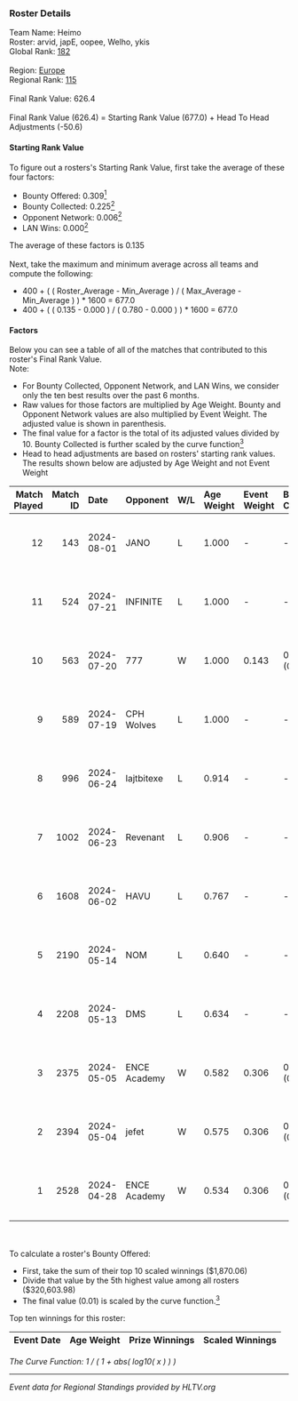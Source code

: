 ### Roster Details<br />
Team Name: Heimo<br />
Roster: arvid, japE, oopee, Welho, ykis<br />
Global Rank: [182](../standings_global.md)<br />
<br />
Region: [Europe]( ../standings_europe.md)<br />
Regional Rank: [115]( ../standings_europe.md)<br />
<br />
Final Rank Value:  626.4<br />
<br />
Final Rank Value (626.4) = Starting Rank Value (677.0) + Head To Head Adjustments (-50.6)<br />

#### Starting Rank Value<br />
To figure out a rosters's Starting Rank Value, first take the average of these four factors:<br />
- Bounty Offered: 0.309[<sup>1</sup>](#table2)
- Bounty Collected: 0.225[<sup>2</sup>](#table1)
- Opponent Network: 0.006[<sup>2</sup>](#table1)
- LAN Wins: 0.000[<sup>2</sup>](#table1)

The average of these factors is 0.135<br />
<br />
Next, take the maximum and minimum average across all teams and compute the following:<br />
- 400 + ( ( Roster_Average - Min_Average ) / ( Max_Average - Min_Average ) ) * 1600 = 677.0
- 400 + ( ( 0.135 - 0.000 ) / ( 0.780 - 0.000 ) ) * 1600 = 677.0


#### Factors<br />
Below you can see a table of all of the matches that contributed to this roster's Final Rank Value.<br />
Note:<br />

- For Bounty Collected, Opponent Network, and LAN Wins, we consider only the ten best results over the past 6 months.
- Raw values for those factors are multiplied by Age Weight. Bounty and Opponent Network values are also multiplied by Event Weight. The adjusted value is shown in parenthesis.
- The final value for a factor is the total of its adjusted values divided by 10. Bounty Collected is further scaled by the curve function[<sup>3</sup>](#curveFunction)
- Head to head adjustments are based on rosters' starting rank values. The results shown below are adjusted by Age Weight and not Event Weight
<span id="table1"></span><br />


| Match Played | Match ID | Date       | Opponent     | W/L | Age Weight | Event Weight | Bounty Collected | Opponent Network | LAN Wins  | H2H Adj. | Roster                             |
| -: | -: | :- | :- | :- | :- | :- | :- | :- | :- | -: | :- |
|           12 |      143 | 2024-08-01 | JANO         | L   | 1.000      | -            | -                | -                | -         |   -15.83 | arvid, japE, oopee, Welho, ykis    |
|           11 |      524 | 2024-07-21 | INFINITE     | L   | 1.000      | -            | -                | -                | -         |   -17.89 | arvid, japE, oopee, Welho, ykis    |
|           10 |      563 | 2024-07-20 | 777          | W   | 1.000      | 0.143        | 0.015 (0.002)    | 0.177 (0.025)    | 0 (0.000) |    16.85 | arvid, japE, oopee, Welho, ykis    |
|            9 |      589 | 2024-07-19 | CPH Wolves   | L   | 1.000      | -            | -                | -                | -         |    -7.58 | arvid, japE, oopee, Welho, ykis    |
|            8 |      996 | 2024-06-24 | lajtbitexe   | L   | 0.914      | -            | -                | -                | -         |   -12.44 | arvid, oopee, Sm1llee, Welho, ykis |
|            7 |     1002 | 2024-06-23 | Revenant     | L   | 0.906      | -            | -                | -                | -         |    -8.67 | arvid, oopee, Sm1llee, Welho, ykis |
|            6 |     1608 | 2024-06-02 | HAVU         | L   | 0.767      | -            | -                | -                | -         |   -11.29 | arvid, japE, oopee, Welho, ykis    |
|            5 |     2190 | 2024-05-14 | NOM          | L   | 0.640      | -            | -                | -                | -         |   -13.88 | arvid, japE, oopee, Welho, ykis    |
|            4 |     2208 | 2024-05-13 | DMS          | L   | 0.634      | -            | -                | -                | -         |    -4.92 | arvid, japE, oopee, Welho, ykis    |
|            3 |     2375 | 2024-05-05 | ENCE Academy | W   | 0.582      | 0.306        | 0.003 (0.001)    | 0.107 (0.019)    | 0 (0.000) |    10.23 | arvid, japE, oopee, Welho, ykis    |
|            2 |     2394 | 2024-05-04 | jefet        | W   | 0.575      | 0.306        | 0.001 (0.000)    | 0.021 (0.004)    | 0 (0.000) |     5.33 | arvid, japE, oopee, Welho, ykis    |
|            1 |     2528 | 2024-04-28 | ENCE Academy | W   | 0.534      | 0.306        | 0.004 (0.001)    | 0.079 (0.013)    | 0 (0.000) |     9.50 | arvid, japE, oopee, Welho, ykis    |

<br />
<span id="table2"></span><br />
To calculate a roster's Bounty Offered:<br />

- First, take the sum of their top 10 scaled winnings ($1,870.06)
- Divide that value by the 5th highest value among all rosters ($320,603.98)
- The final value (0.01) is scaled by the curve function.[<sup>3</sup>](#curveFunction)

Top ten winnings for this roster:<br />

| Event Date | Age Weight | Prize Winnings | Scaled Winnings |
| :- | -: | :- | :- |


<span id="curveFunction"></span>_The Curve Function: 1 / ( 1 + abs( log10( x ) ) )_<br />

---
_Event data for Regional Standings provided by HLTV.org_<br />
